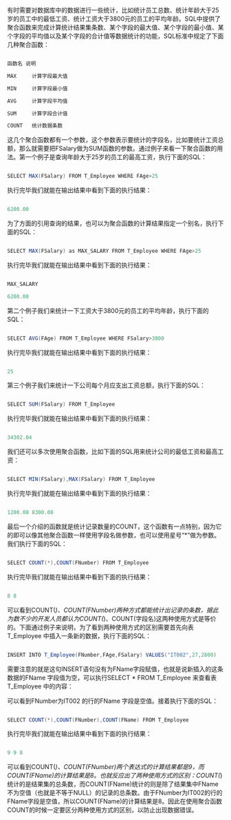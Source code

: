 有时需要对数据库中的数据进行一些统计，比如统计员工总数、统计年龄大于25岁的员工中的最低工资、统计工资大于3800元的员工的平均年龄。SQL中提供了聚合函数来完成计算统计结果集条数、某个字段的最大值、某个字段的最小值、某个字段的平均值以及某个字段的合计值等数据统计的功能，SQL标准中规定了下面几种聚合函数：
```java  
函数名	说明
MAX 	计算字段最大值
MIN 	计算字段最小值
AVG 	计算字段平均值
SUM 	计算字段合计值
COUNT 	统计数据条数
```
这几个聚合函数都有一个参数，这个参数表示要统计的字段名，比如要统计工资总额，那么就需要把FSalary做为SUM函数的参数。通过例子来看一下聚合函数的用法。第一个例子是查询年龄大于25岁的员工的最高工资，执行下面的SQL：
```java  
SELECT MAX(FSalary) FROM T_Employee WHERE FAge>25
```
执行完毕我们就能在输出结果中看到下面的执行结果：
```java  
6200.00
```
为了方面的引用查询的结果，也可以为聚合函数的计算结果指定一个别名，执行下面的SQL：
```java  
SELECT MAX(FSalary) as MAX_SALARY FROM T_Employee WHERE FAge>25
```
执行完毕我们就能在输出结果中看到下面的执行结果：
```java  
MAX_SALARY
6200.00
```
第二个例子我们来统计一下工资大于3800元的员工的平均年龄，执行下面的SQL：
```java  
SELECT AVG(FAge) FROM T_Employee WHERE FSalary>3800
```
执行完毕我们就能在输出结果中看到下面的执行结果：
```java  
25
```
第三个例子我们来统计一下公司每个月应支出工资总额，执行下面的SQL：
```java  
SELECT SUM(FSalary) FROM T_Employee
```
执行完毕我们就能在输出结果中看到下面的执行结果：
```java  
34302.04
```
我们还可以多次使用聚合函数，比如下面的SQL用来统计公司的最低工资和最高工资：
```java  
SELECT MIN(FSalary),MAX(FSalary) FROM T_Employee
```
执行完毕我们就能在输出结果中看到下面的执行结果：
```java  
1200.00 8300.00
```
最后一个介绍的函数就是统计记录数量的COUNT，这个函数有一点特别，因为它的即可以像其他聚合函数一样使用字段名做参数，也可以使用星号“*”做为参数。我们执行下面的SQL：
```java  
SELECT COUNT(*),COUNT(FNumber) FROM T_Employee
```
执行完毕我们就能在输出结果中看到下面的执行结果：
```java  
8 8
```
可以看到COUNT(*)、COUNT(FNumber)两种方式都能统计出记录的条数，据此为数不少的开发人员都认为COUNT(*)、COUNT(字段名)这两种使用方式是等价的。下面通过例子来说明，为了看到两种使用方式的区别需要首先向表T_Employee 中插入一条新的数据，执行下面的SQL：
```java  
INSERT INTO T_Employee(FNumber,FAge,FSalary) VALUES("IT002",27,2800)
```
需要注意的就是这句INSERT语句没有为FName字段赋值，也就是说新插入的这条数据的FName 字段值为空，可以执行SELECT * FROM T_Employee 来查看表T_Employee 中的内容：
  
可以看到FNumber为IT002 的行的FName 字段是空值。接着执行下面的SQL：
```java  
SELECT COUNT(*),COUNT(FNumber),COUNT(FName) FROM T_Employee
```
执行完毕我们就能在输出结果中看到下面的执行结果：
```java  
9 9 8
```
可以看到COUNT(*)、COUNT(FNumber)两个表达式的计算结果都是9，而COUNT(FName)的计算结果是8。也就反应出了两种使用方式的区别：COUNT(*)统计的是结果集的总条数，而COUNT(FName)统计的则是除了结果集中FName不为空值（也就是不等于NULL）的记录的总条数。由于FNumber为IT002的行的FName字段是空值，所以COUNT(FName)的计算结果是8。因此在使用聚合函数COUNT的时候一定要区分两种使用方式的区别，以防止出现数据错误。
